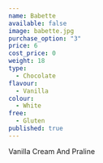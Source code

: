 ```yaml
---
name: Babette
available: false
image: babette.jpg
purchase_option: "3"
price: 6
cost_price: 0
weight: 18
type: 
  - Chocolate
flavour: 
  - Vanilla
colour: 
  - White
free: 
  - Gluten
published: true
---
```


Vanilla Cream And Praline
